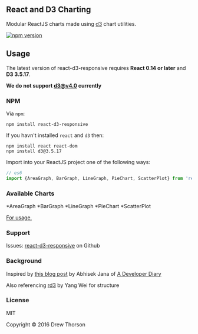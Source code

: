 ## React and D3 Charting

Modular ReactJS charts made using [d3](https://d3js.org/) chart utilities.

[![npm version](https://badge.fury.io/js/react-d3-responsive.svg)](https://badge.fury.io/js/react-d3-responsive)

## Usage

The latest version of react-d3-responsive requires **React 0.14 or later** and **D3 3.5.17**.

**We do not support d3@v4.0 currently**

### NPM
Via `npm`:

```
npm install react-d3-responsive
```

If you havn't installed `react` and `d3` then:

```
npm install react react-dom
npm install d3@3.5.17
```

Import into your ReactJS project one of the following ways:

```js
// es6
import {AreaGraph, BarGraph, LineGraph, PieChart, ScatterPlot} from 'react-d3-responsive';
```

### Available Charts

*AreaGraph
*BarGraph
*LineGraph
*PieChart
*ScatterPlot

[For usage.](https://cox-auto-kc.github.io/react-d3-responsive/)

### Support
Issues: [react-d3-responsive](https://github.com/cox-auto-kc/react-d3-responsive/issues) on Github

### Background
Inspired by [this blog post](http://www.adeveloperdiary.com/react-js/create-reusable-charts-react-d3-part1/) by Abhisek Jana of [A Developer Diary](http://www.adeveloperdiary.com/)

Also referencing [rd3](https://github.com/yang-wei/rd3) by Yang Wei for structure

### License
MIT

Copyright &copy; 2016 Drew Thorson

